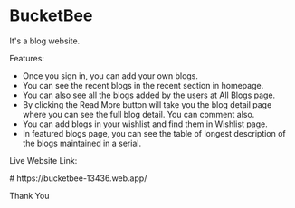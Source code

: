 <h1>BucketBee</h1>
<p>It's a blog website.</p>

<p>Features:</p>
<ul>
    <li>Once you sign in, you can add your own blogs.</li>
    <li>You can see the recent blogs in the recent section in homepage.</li>
    <li>You can also see all the blogs added by the users at All Blogs page.</li>
    <li>By clicking the Read More button will take you the blog detail page where you can see the full blog detail. You can comment also.</li>
    <li>You can add blogs in your wishlist and find them in Wishlist page.</li>
    <li>In featured blogs page, you can see the table of longest description of the blogs maintained in a serial.</li>
</ul>

<p>Live Website Link:</p> # https://bucketbee-13436.web.app/

<br>

<p>Thank You</p>